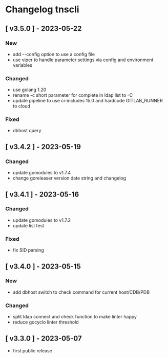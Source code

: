 # Changelog tnscli

## \[ v3.5.0 \] - 2023-05-22
### New
- add --config option to use a config file
- use viper to handle parameter settings via config and environment variables
### Changed
- use golang 1.20
- rename -c short parameter for complete in ldap list to -C
- update pipeline to use ci-includes 15.0 and hardcode GITLAB_RUNNER to cloud
### Fixed
- dbhost query

## \[ v3.4.2 \] - 2023-05-19
### Changed
- update gomodules to v1.7.4
- change goreleaser version date string and changelog

## \[ v3.4.1 \] - 2023-05-16
### Changed
- update gomodules to v1.7.2
- update list test
### Fixed
- fix SID parsing

## \[ v3.4.0 \] - 2023-05-15
### New
- add dbhost switch to check command for current host/CDB/PDB
### Changed
- split ldap connect and check function to make linter happy
- reduce gocyclo linter threshold

## \[ v3.3.0 \] - 2023-05-07
- first public release